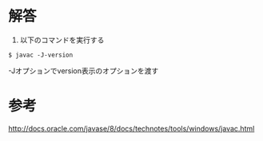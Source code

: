 # 解答
1. 以下のコマンドを実行する
```
$ javac -J-version
```
-Jオプションでversion表示のオプションを渡す

# 参考
http://docs.oracle.com/javase/8/docs/technotes/tools/windows/javac.html
